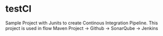 # testCI
Sample Project with Junits to create Continous Integration Pipeline. This project is used in flow Maven Project -> Github -> SonarQube -> Jenkins
